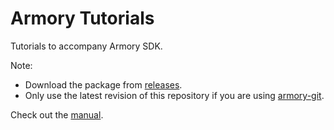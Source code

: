 # Armory Tutorials

Tutorials to accompany Armory SDK.  

Note:
- Download the package from [releases](https://github.com/armory3d/armory_tutorials/releases).
- Only use the latest revision of this repository if you are using [armory-git](https://github.com/armory3d/armory/wiki/gitversion).

Check out the [manual](https://github.com/armory3d/armory/wiki).

